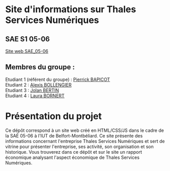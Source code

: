 # Site d'informations sur Thales Services Numériques   

## SAE S1 05-06

[Site web SAE_05-06](https://laura1726.github.io/SAE/)

## Membres du groupe :

Etudiant 1 (référent du groupe) :  [Pierrick BAPICOT](mailto:pierrick.bapicot@edu.univ-fcomte.fr?subject=SAE_1_05_06)  
Etudiant 2 : [Alexis BOLLENGIER](mailto:alexis.bollengier@edu.univ-fcomte.fr?subject=SAE_1_05_06)   
Etudiant 3 : [Jolan BERTIN](mailto:jolan.bertin@edu.univ-fcomte.fr?subject=SAE_1_05_06)  
Etudiant 4 : [Laura BORNERT](mailto:laura.bornert@edu.univ-fcomte.fr?subject=SAE_1_05_06)   

# Présentation du projet

Ce dépôt correspond à un site web créé en HTML/CSS/JS dans le cadre de la SAÉ 05-06 à l'IUT de Belfort-Montbéliard. Ce site présente des informations concernant l'entreprise Thales Services Numériques et sert de vitrine pour présenter l'entreprise, ses activité, son organisation et son historique. Vous trouverez dans ce dépôt et sur le site un rapport économique analysant l'aspect économique de Thales Services Numériques.
